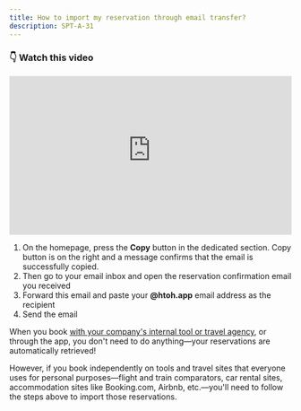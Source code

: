 ```yaml
---
title: How to import my reservation through email transfer?
description: SPT-A-31
---
```


### **👇 Watch this video**

<div style="max-width: 1280px"><div style="position: relative; padding-bottom: 56.25%; height: 0; overflow: hidden;"><iframe src="https://htohappcom.sharepoint.com/sites/HtoH/_layouts/15/embed.aspx?UniqueId=80ba5cd2-7ef0-43c4-885c-fa23e230cc0e&embed=%7B%22ust%22%3Atrue%2C%22hv%22%3A%22CopyEmbedCode%22%7D&referrer=StreamWebApp&referrerScenario=EmbedDialog.Create" width="720" height="1280" frameborder="0" scrolling="no" allowfullscreen title="Email parsing" style="border:none; position: absolute; top: 0; left: 0; right: 0; bottom: 0; height: 100%; max-width: 100%;"></iframe></div></div>

1. On the homepage, press the **Copy** button in the dedicated section. Copy button is on the right and a message confirms that the email is successfully copied.
2. Then go to your email inbox and open the reservation confirmation email you received
3. Forward this email and paste your **@htoh.app** email address as the recipient
4. Send the email

<span style="background-color:palegreen;"></span>When you book [with your company's internal tool or travel agency](/en/htoh-trip-connect/i-booked-with-my-company-s-tool-or-travel-agency-how-do-i-retrieve-my-reservation), or through the app, you don't need to do anything—your reservations are automatically retrieved!

However, if you book independently on tools and travel sites that everyone uses for personal purposes—flight and train comparators, car rental sites, accommodation sites like Booking.com, Airbnb, etc.—you'll need to follow the steps above to import those reservations.